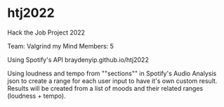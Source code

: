 # htj2022
Hack the Job Project 2022

Team: Valgrind my Mind
Members: 5

Using Spotify's API
braydenyip.github.io/htj2022

Using loudness and tempo from ""sections"" in Spotify's Audio Analysis json to create a range for each user input to have it's own custom result. Results will be created from a list of moods and their related ranges (loudness + tempo).
